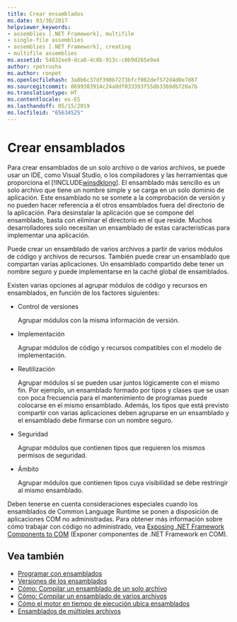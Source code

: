 ```yaml
---
title: Crear ensamblados
ms.date: 03/30/2017
helpviewer_keywords:
- assemblies [.NET Framework], multifile
- single-file assemblies
- assemblies [.NET Framework], creating
- multifile assemblies
ms.assetid: 54832ee9-dca8-4c8b-913c-c0b9d265e9a4
author: rpetrusha
ms.author: ronpet
ms.openlocfilehash: 3a8b6c37df398b7273bfcf082def572d4d0e7d87
ms.sourcegitcommit: 8699383914c24a0df033393f55db3369db728a7b
ms.translationtype: HT
ms.contentlocale: es-ES
ms.lasthandoff: 05/15/2019
ms.locfileid: "65634525"
---
```

# <a name="creating-assemblies"></a>Crear ensamblados

Para crear ensamblados de un solo archivo o de varios archivos, se puede usar un IDE, como Visual Studio, o los compiladores y las herramientas que proporciona el [!INCLUDE[winsdklong](../../../includes/winsdklong-md.md)]. El ensamblado más sencillo es un solo archivo que tiene un nombre simple y se carga en un solo dominio de aplicación. Este ensamblado no se somete a la comprobación de versión y no pueden hacer referencia a él otros ensamblados fuera del directorio de la aplicación. Para desinstalar la aplicación que se compone del ensamblado, basta con eliminar el directorio en el que reside. Muchos desarrolladores solo necesitan un ensamblado de estas características para implementar una aplicación.

Puede crear un ensamblado de varios archivos a partir de varios módulos de código y archivos de recursos. También puede crear un ensamblado que compartan varias aplicaciones. Un ensamblado compartido debe tener un nombre seguro y puede implementarse en la caché global de ensamblados.

Existen varias opciones al agrupar módulos de código y recursos en ensamblados, en función de los factores siguientes:

- Control de versiones

     Agrupar módulos con la misma información de versión.

- Implementación

     Agrupar módulos de código y recursos compatibles con el modelo de implementación.

- Reutilización

     Agrupar módulos si se pueden usar juntos lógicamente con el mismo fin. Por ejemplo, un ensamblado formado por tipos y clases que se usan con poca frecuencia para el mantenimiento de programas puede colocarse en el mismo ensamblado. Además, los tipos que está previsto compartir con varias aplicaciones deben agruparse en un ensamblado y el ensamblado debe firmarse con un nombre seguro.

- Seguridad

     Agrupar módulos que contienen tipos que requieren los mismos permisos de seguridad.

- Ámbito

     Agrupar módulos que contienen tipos cuya visibilidad se debe restringir al mismo ensamblado.

Deben tenerse en cuenta consideraciones especiales cuando los ensamblados de Common Language Runtime se ponen a disposición de aplicaciones COM no administradas. Para obtener más información sobre cómo trabajar con código no administrado, vea [Exposing .NET Framework Components to COM](../../../docs/framework/interop/exposing-dotnet-components-to-com.md) (Exponer componentes de .NET Framework en COM).

## <a name="see-also"></a>Vea también

- [Programar con ensamblados](../../../docs/framework/app-domains/programming-with-assemblies.md)
- [Versiones de los ensamblados](../../../docs/framework/app-domains/assembly-versioning.md)
- [Cómo: Compilar un ensamblado de un solo archivo](../../../docs/framework/app-domains/how-to-build-a-single-file-assembly.md)
- [Cómo: Compilar un ensamblado de varios archivos](../../../docs/framework/app-domains/how-to-build-a-multifile-assembly.md)
- [Cómo el motor en tiempo de ejecución ubica ensamblados](../../../docs/framework/deployment/how-the-runtime-locates-assemblies.md)
- [Ensamblados de múltiples archivos](../../../docs/framework/app-domains/multifile-assemblies.md)
